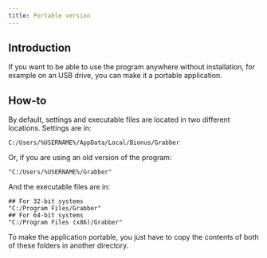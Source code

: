 ```yaml
---
title: Portable version
---
```



## Introduction

If you want to be able to use the program anywhere without installation, for example on an USB drive, you can make it a portable application.


## How-to

By default, settings and executable files are located in two different locations. Settings are in:
```
C:/Users/%USERNAME%/AppData/Local/Bionus/Grabber
```
Or, if you are using an old version of the program:
```
"C:/Users/%USERNAME%/Grabber"
```
And the executable files are in:
```
## For 32-bit systems
"C:/Program Files/Grabber"
## For 64-bit systems
"C:/Program Files (x86)/Grabber"
```
To make the application portable, you just have to copy the contents of both of these folders in another directory.